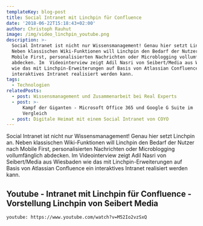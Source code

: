 ```yaml
---
templateKey: blog-post
title: Social Intranet mit Linchpin für Confluence
date: '2018-06-22T15:18:43+02:00'
author: Christoph Rauhut
image: /img/video_linchpin_youtube.png
description: >-
  Social Intranet ist nicht nur Wissensmanagement! Genau hier setzt Linchpin an.
  Neben klassischen Wiki-Funktionen will Linchpin den Bedarf der Nutzer nach
  Mobile First, personalisierten Nachrichten oder Microblogging vollumfänglich
  abdecken. Im  Videointerview zeigt Adil Nasri von Seibert/Media aus Wiesbaden
  wie das mit Linchpin-Erweiterungen auf Basis von Atlassian Confluence ein
  interaktives Intranet realisiert werden kann.
tags:
  - Technologien
relatedPosts:
  - post: Wissensmanagement und Zusammenarbeit bei Real Experts
  - post: >-
      Kampf der Giganten - Microsoft Office 365 und Google G Suite im
      Vergleich  
  - post: Digitale Heimat mit einem Social Intranet von COYO
---
```

Social Intranet ist nicht nur Wissensmanagement! Genau hier setzt Linchpin an. Neben klassischen Wiki-Funktionen will Linchpin den Bedarf der Nutzer nach Mobile First, personalisierten Nachrichten oder Microblogging vollumfänglich abdecken. Im  Videointerview zeigt Adil Nasri von Seibert/Media aus Wiesbaden wie das mit Linchpin-Erweiterungen auf Basis von Atlassian Confluence ein interaktives Intranet realisiert werden kann.

## Youtube - Intranet mit Linchpin für Confluence - Vorstellung Linchpin von Seibert Media

`youtube: https://www.youtube.com/watch?v=M52Io2vzSxQ` 
